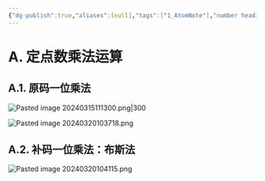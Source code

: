 ```yaml
---
{"dg-publish":true,"aliases":[null],"tags":["1_AtomNote"],"number headings":"auto, first-level 1, max 6, A.1.","Created-Date":"2024-03-15 11:11:40","Modified-Date":"2024-04-18 11:53:22","permalink":"/A01_Lessons/Ab03_计算机组织与体系结构/定点数乘法运算/","dgPassFrontmatter":true}
---
```



# A. 定点数乘法运算


## A.1. 原码一位乘法

![Pasted image 20240315111300.png|300](/img/user/Z02_ObFiles/Attachments/Pasted%20image%2020240315111300.png)



![Pasted image 20240320103718.png](/img/user/Z02_ObFiles/Attachments/Pasted%20image%2020240320103718.png)




## A.2. 补码一位乘法：布斯法

![Pasted image 20240320104115.png](/img/user/Z02_ObFiles/Attachments/Pasted%20image%2020240320104115.png)




